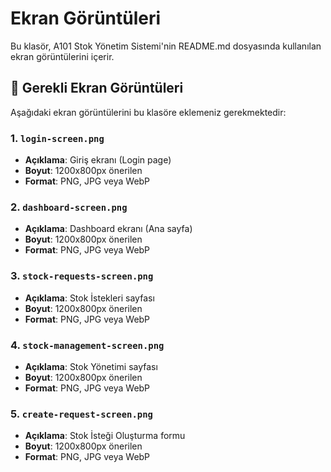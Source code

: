 # Ekran Görüntüleri

Bu klasör, A101 Stok Yönetim Sistemi'nin README.md dosyasında kullanılan ekran görüntülerini içerir.

## 📸 Gerekli Ekran Görüntüleri

Aşağıdaki ekran görüntülerini bu klasöre eklemeniz gerekmektedir:

### 1. `login-screen.png`
- **Açıklama**: Giriş ekranı (Login page)
- **Boyut**: 1200x800px önerilen
- **Format**: PNG, JPG veya WebP

### 2. `dashboard-screen.png`
- **Açıklama**: Dashboard ekranı (Ana sayfa)
- **Boyut**: 1200x800px önerilen
- **Format**: PNG, JPG veya WebP

### 3. `stock-requests-screen.png`
- **Açıklama**: Stok İstekleri sayfası
- **Boyut**: 1200x800px önerilen
- **Format**: PNG, JPG veya WebP

### 4. `stock-management-screen.png`
- **Açıklama**: Stok Yönetimi sayfası
- **Boyut**: 1200x800px önerilen
- **Format**: PNG, JPG veya WebP

### 5. `create-request-screen.png`
- **Açıklama**: Stok İsteği Oluşturma formu
- **Boyut**: 1200x800px önerilen
- **Format**: PNG, JPG veya WebP


